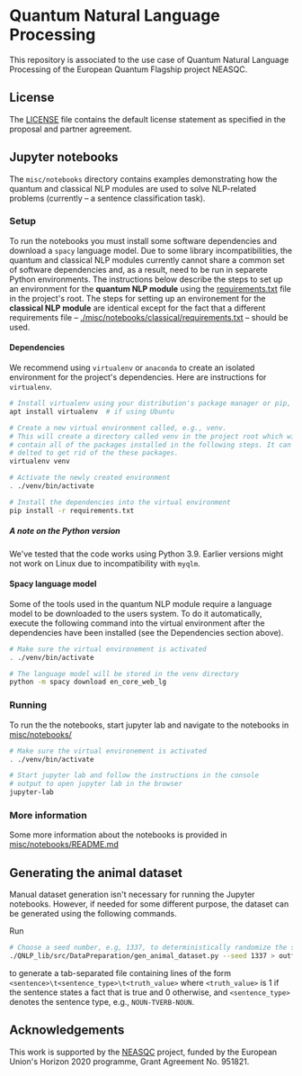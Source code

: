 # Quantum Natural Language Processing

This repository is associated to the use case of Quantum Natural Language Processing of the European Quantum Flagship project NEASQC.

## License

The [LICENSE](./LICENSE) file contains the default license statement as specified in the proposal and partner agreement.

## Jupyter notebooks

The `misc/notebooks` directory contains examples demonstrating how the quantum
and classical NLP modules are used to solve NLP-related problems (currently – a
sentence classification task).

### Setup
To run the notebooks you must install some software dependencies and download a
`spacy` language model. Due to some library incompatibilities, the quantum and
classical NLP modules currently cannot share a common set of software
dependencies and, as a result, need to be run in separete Python environments.
The instructions below describe the steps to set up an environment for the
**quantum NLP module** using the [requirements.txt](./requirements.txt) file in
the project's root. The steps for setting up an environement for the **classical
NLP module** are identical except for the fact that a different requirements
file –
[./misc/notebooks/classical/requirements.txt](./misc/notebooks/classical/requirements.txt)
– should be used.

#### Dependencies
We recommend using `virtualenv` or `anaconda` to create an isolated environment
for the project's dependencies. Here are instructions for `virtualenv`.

```sh
# Install virtualenv using your distribution's package manager or pip, e.g.,
apt install virtualenv  # if using Ubuntu

# Create a new virtual environment called, e.g., venv.
# This will create a directory called venv in the project root which will
# contain all of the packages installed in the following steps. It can be safelly
# delted to get rid of the these packages.
virtualenv venv

# Activate the newly created environment
. ./venv/bin/activate

# Install the dependencies into the virtual environment
pip install -r requirements.txt
```

##### A note on the Python version
We've tested that the code works using Python 3.9. Earlier versions might not
work on Linux due to incompatibility with `myqlm`.

#### Spacy language model
Some of the tools used in the quantum NLP module require a language model to be downloaded to
the users system. To do it automatically, execute the following command into the
virtual environment after the dependencies have been installed (see the
Dependencies section above).

```sh
# Make sure the virtual environement is activated
. ./venv/bin/activate

# The language model will be stored in the venv directory
python -m spacy download en_core_web_lg
```

### Running
To run the the notebooks, start jupyter lab and navigate to the notebooks in
[misc/notebooks/](./misc/notebooks/)

```sh
# Make sure the virtual environement is activated
. ./venv/bin/activate

# Start jupyter lab and follow the instructions in the console
# output to open jupyter lab in the browser
jupyter-lab
```

### More information
Some more information about the notebooks is provided in
[misc/notebooks/README.md](./misc/notebooks/README.md)

## Generating the animal dataset
Manual dataset generation isn't necessary for running the Jupyter notebooks.
However, if needed for some different purpose, the dataset can be generated
using the following commands.

Run
```sh
# Choose a seed number, e.g, 1337, to deterministically randomize the sentence order
./QNLP_lib/src/DataPreparation/gen_animal_dataset.py --seed 1337 > outfile
```
to generate a tab-separated file containing lines of the form
`<sentence>\t<sentence_type>\t<truth_value>` where `<truth_value>` is 1 if the sentence states a
fact that is true and 0 otherwise, and `<sentence_type>` denotes the sentence type, e.g., `NOUN-TVERB-NOUN`.

## Acknowledgements

This work is supported by the [NEASQC](www.neasqc.eu/) project, funded by the European Union's Horizon 2020 programme, Grant Agreement No. 951821.